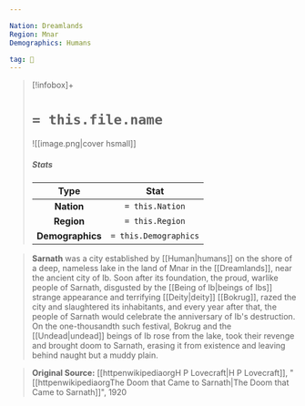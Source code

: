 ```yaml
---

Nation: Dreamlands
Region: Mnar
Demographics: Humans

tag: 🌃
---
```


> [!infobox]+
> #  `= this.file.name`
> ![[image.png|cover hsmall]]
> ##### Stats
> Type | Stat |
> :---:|:---:|
> **Nation** | `= this.Nation` |
> **Region** | `= this.Region` |
> **Demographics** | `= this.Demographics` |



> **Sarnath** was a city established by [[Human|humans]] on the shore of a deep, nameless lake in the land of Mnar in the [[Dreamlands]], near the ancient city of Ib. Soon after its foundation, the proud, warlike people of Sarnath, disgusted by the [[Being of Ib|beings of Ibs]] strange appearance and terrifying [[Deity|deity]] [[Bokrug]], razed the city and slaughtered its inhabitants, and every year after that, the people of Sarnath would celebrate the anniversary of Ib's destruction. On the one-thousandth such festival, Bokrug and the [[Undead|undead]] beings of Ib rose from the lake, took their revenge and brought doom to Sarnath, erasing it from existence and leaving behind naught but a muddy plain.


> **Original Source:** [[httpenwikipediaorgH P Lovecraft|H P Lovecraft]], "[[httpenwikipediaorgThe Doom that Came to Sarnath|The Doom that Came to Sarnath]]", 1920






